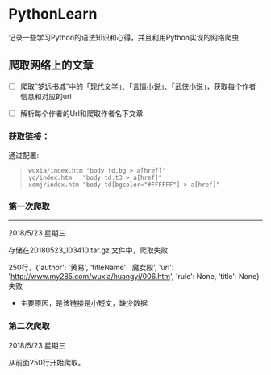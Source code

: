 # PythonLearn
记录一些学习Python的语法知识和心得，并且利用Python实现的网络爬虫



## 爬取网络上的文章

- [ ] 爬取“[梦远书城](http://www.my285.com/xdmj/index.htm)”中的「[现代文学]((http://www.my285.com/xdmj/index.htm))」、「[言情小说](http://www.my285.com/yq/index.htm)」、「[武侠小说](http://www.my285.com/wuxia/index.htm)」，获取每个作者信息和对应的url
- [ ] 解析每个作者的Url和爬取作者名下文章



### 获取链接：

通过配置:

> ```
> wuxia/index.htm "body td.bg > a[href]"
> yq/index.htm   "body td.t3 > a[href]"
> xdmj/index.htm "body td[bgcolor="#FFFFFF"] > a[href]"
> ```



### 第一次爬取

---

2018/5/23 星期三

存储在20180523_103410.tar.gz 文件中，爬取失败

250行，{'author': '黄易', 'titleName': '魔女殿', 'url': 'http://www.my285.com/wuxia/huangyi/006.htm', 'rule': None, 'title': None}失败

- 主要原因，是该链接是小短文，缺少数据



### 第二次爬取

2018/5/23 星期三

从前面250行开始爬取。

